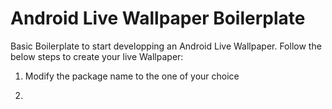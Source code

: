 Android Live Wallpaper Boilerplate
===============================

Basic Boilerplate to start developping an Android Live Wallpaper. Follow the below steps to create your live Wallpaper:

1) Modify the package name to the one of your choice

2)
